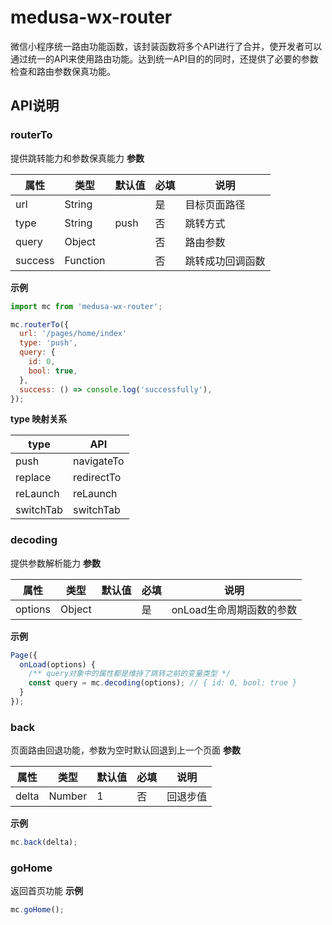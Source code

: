 # medusa-wx-router
微信小程序统一路由功能函数，该封装函数将多个API进行了合并，使开发者可以通过统一的API来使用路由功能。达到统一API目的的同时，还提供了必要的参数检查和路由参数保真功能。
## API说明

### routerTo

提供跳转能力和参数保真能力
**参数**

| 属性    | 类型     | 默认值 | 必填 | 说明             |
| ------- | -------- | ------ | ---- | ---------------- |
| url     | String   |        | 是   | 目标页面路径     |
| type    | String   | push   | 否   | 跳转方式         |
| query   | Object   |        | 否   | 路由参数         |
| success | Function |        | 否   | 跳转成功回调函数 |

**示例**

```javascript
import mc from 'medusa-wx-router';

mc.routerTo({
  url: '/pages/home/index'
  type: 'push',
  query: {
  	id: 0,
  	bool: true,
  },
  success: () => console.log('successfully'),
});
```

**type 映射关系**

| type      | API        |
| --------- | ---------- |
| push      | navigateTo |
| replace   | redirectTo |
| reLaunch  | reLaunch   |
| switchTab | switchTab  |

### decoding

提供参数解析能力
**参数**

| 属性    | 类型   | 默认值 | 必填 | 说明                     |
| ------- | ------ | ------ | ---- | ------------------------ |
| options | Object |        | 是   | onLoad生命周期函数的参数 |

**示例**

```javascript
Page({
  onLoad(options) {
    /** query对象中的属性都是维持了跳转之前的变量类型 */
  	const query = mc.decoding(options); // { id: 0, bool: true }
  }
});
```

### back

页面路由回退功能，参数为空时默认回退到上一个页面
**参数**

| 属性  | 类型   | 默认值 | 必填 | 说明     |
| ----- | ------ | ------ | ---- | -------- |
| delta | Number |    1    | 否   | 回退步值 |

**示例**

```javascript
mc.back(delta);
```

### goHome

返回首页功能
**示例**

```javascript
mc.goHome();
```
